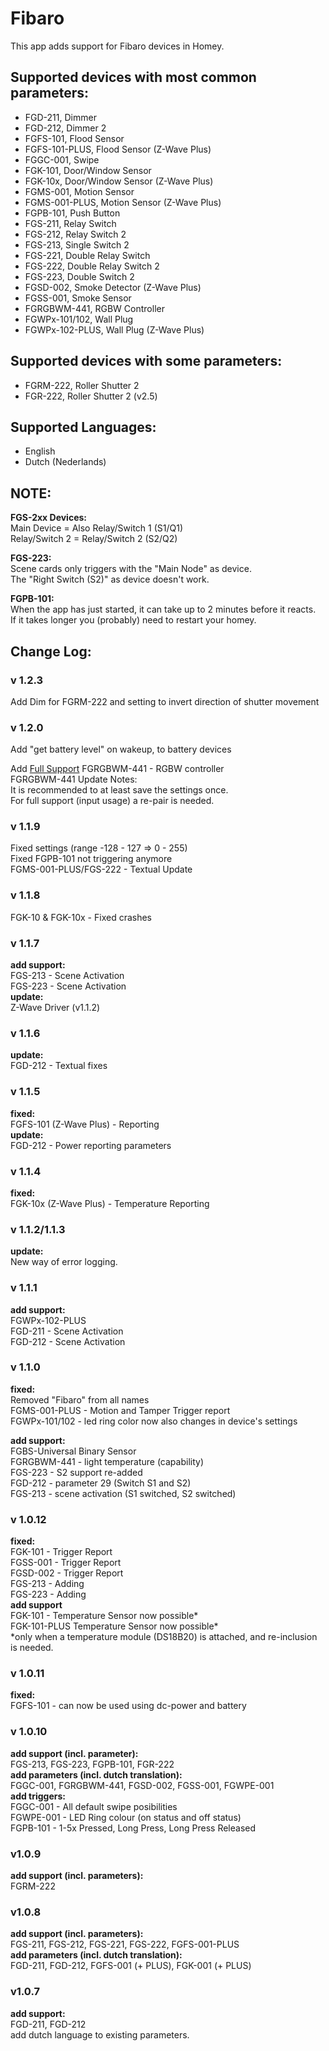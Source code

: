 # Fibaro
This app adds support for Fibaro devices in Homey.

## Supported devices with most common parameters:
* FGD-211, Dimmer
* FGD-212, Dimmer 2
* FGFS-101, Flood Sensor
* FGFS-101-PLUS, Flood Sensor (Z-Wave Plus)
* FGGC-001, Swipe
* FGK-101, Door/Window Sensor
* FGK-10x, Door/Window Sensor (Z-Wave Plus)
* FGMS-001, Motion Sensor
* FGMS-001-PLUS, Motion Sensor (Z-Wave Plus)
* FGPB-101, Push Button
* FGS-211, Relay Switch
* FGS-212, Relay Switch 2
* FGS-213, Single Switch 2
* FGS-221, Double Relay Switch
* FGS-222, Double Relay Switch 2
* FGS-223, Double Switch 2
* FGSD-002, Smoke Detector (Z-Wave Plus)
* FGSS-001, Smoke Sensor
* FGRGBWM-441, RGBW Controller
* FGWPx-101/102, Wall Plug
* FGWPx-102-PLUS, Wall Plug (Z-Wave Plus)

## Supported devices with some parameters:
* FGRM-222, Roller Shutter 2
* FGR-222, Roller Shutter 2 (v2.5)

## Supported Languages:
* English
* Dutch (Nederlands)

## NOTE:
**FGS-2xx Devices:**  
Main Device = Also Relay/Switch 1 (S1/Q1)  
Relay/Switch 2 = Relay/Switch 2 (S2/Q2)

**FGS-223:**  
Scene cards only triggers with the "Main Node" as device.  
The "Right Switch (S2)" as device doesn't work.

**FGPB-101:**  
When the app has just started, it can take up to 2 minutes before it reacts.  
If it takes longer you (probably) need to restart your homey.

## Change Log:
### v 1.2.3
Add Dim for FGRM-222 and setting to invert direction of shutter movement

### v 1.2.0
Add "get battery level" on wakeup, to battery devices  

Add [Full Support](https://github.com/caseda/com.fibaro/commit/1d7e9a794a3938572a57436ee8d5a99d06d3aac7) FGRGBWM-441 - RGBW controller  
FGRGBWM-441 Update Notes:  
It is recommended to at least save the settings once.  
For full support (input usage) a re-pair is needed.

### v 1.1.9
Fixed settings (range -128 - 127 => 0 - 255)  
Fixed FGPB-101 not triggering anymore  
FGMS-001-PLUS/FGS-222 - Textual Update

### v 1.1.8
FGK-10 & FGK-10x - Fixed crashes

### v 1.1.7
**add support:**  
FGS-213 - Scene Activation  
FGS-223 - Scene Activation  
**update:**  
Z-Wave Driver (v1.1.2)  

### v 1.1.6
**update:**  
FGD-212 - Textual fixes

### v 1.1.5
**fixed:**  
FGFS-101 (Z-Wave Plus) - Reporting  
**update:**  
FGD-212 - Power reporting parameters

### v 1.1.4
**fixed:**  
FGK-10x (Z-Wave Plus) - Temperature Reporting

### v 1.1.2/1.1.3
**update:**  
New way of error logging.

### v 1.1.1
**add support:**  
FGWPx-102-PLUS  
FGD-211 - Scene Activation  
FGD-212 - Scene Activation

### v 1.1.0
**fixed:**  
Removed "Fibaro" from all names  
FGMS-001-PLUS - Motion and Tamper Trigger report  
FGWPx-101/102 - led ring color now also changes in device's settings

**add support:**  
FGBS-Universal Binary Sensor  
FGRGBWM-441 - light temperature (capability)  
FGS-223 - S2 support re-added  
FGD-212 - parameter 29 (Switch S1 and S2)  
FGS-213 - scene activation (S1 switched, S2 switched)

### v 1.0.12
**fixed:**  
FGK-101 - Trigger Report  
FGSS-001 - Trigger Report  
FGSD-002 - Trigger Report  
FGS-213 - Adding  
FGS-223 - Adding  
**add support**  
FGK-101 - Temperature Sensor now possible*  
FGK-101-PLUS Temperature Sensor now possible*  
*only when a temperature module (DS18B20) is attached, and re-inclusion is needed.

### v 1.0.11
**fixed:**  
FGFS-101 - can now be used using dc-power and battery

### v 1.0.10
**add support (incl. parameter):**  
FGS-213, FGS-223, FGPB-101, FGR-222  
**add parameters (incl. dutch translation):**  
FGGC-001, FGRGBWM-441, FGSD-002, FGSS-001, FGWPE-001  
**add triggers:**  
FGGC-001 - All default swipe posibilities  
FGWPE-001 - LED Ring colour (on status and off status)  
FGPB-101 - 1-5x Pressed, Long Press, Long Press Released

### v1.0.9
**add support (incl. parameters):**  
FGRM-222

### v1.0.8
**add support (incl. parameters):**  
FGS-211, FGS-212, FGS-221, FGS-222, FGFS-001-PLUS  
**add parameters (incl. dutch translation):**  
FGD-211, FGD-212, FGFS-001 (+ PLUS), FGK-001 (+ PLUS)

### v1.0.7
**add support:**  
FGD-211, FGD-212  
add dutch language to existing parameters.
